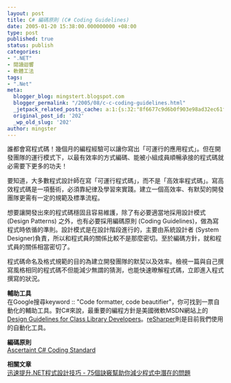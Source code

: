 ```yaml
---
layout: post
title: C# 編碼原則 (C# Coding Guidelines)
date: 2005-01-20 15:38:00.000000000 +08:00
type: post
published: true
status: publish
categories:
- ".NET"
- 閱讀迴響
- 軟體工法
tags:
- ".Net"
meta:
  blogger_blog: mingstert.blogspot.com
  blogger_permalink: "/2005/08/c-c-coding-guidelines.html"
  _jetpack_related_posts_cache: a:1:{s:32:"8f6677c9d6b0f903e98ad32ec61f8deb";a:2:{s:7:"expires";i:1455708809;s:7:"payload";a:3:{i:0;a:1:{s:2:"id";i:338;}i:1;a:1:{s:2:"id";i:142;}i:2;a:1:{s:2:"id";i:18;}}}}
  original_post_id: '202'
  _wp_old_slug: '202'
author: mingster
---
```

<p>誰都會寫程式碼！幾個月的編程經驗可以讓你寫出「可運行的應用程式」。但在開發團隊的運行模式下，以最有效率的方式編碼、能被小組成員順暢承接的程式碼就必需要下更多的功夫！</p>
<p>要知道，大多數程式設計師在寫「可運行程式碼」，而不是「高效率程式碼」。寫高效程式碼是一項藝術，必須靠紀律及學習來實踐。建立一個高效率、有默契的開發團隊更需有一定的規範及標準流程。</p>
<p>想要讓開發出來的程式碼穩固且容易維護，除了有必要適當地採用設計模式 (Design Patterns) 之外，也有必要採用編碼原則 (Coding Guidelines)，做為寫程式時依循的準則。設計模式是在設計階段進行的，主要由系統設計者 (System Designer)負責，所以和程式員的關係比較不是那麼密切。至於編碼方針，就和程式員的關係相當密切了。</p>
<p>程式碼命名及格式規範的目的為建立開發團隊的默契以及效率。檢視一篇與自己撰寫風格相同的程式碼不但能減少無謂的猜測，也能快速暸解程式碼，立即進入程式撰寫的狀況。<strong></strong></p>
<p><strong>輔助工具<br /></strong>在Google搜尋keyword :: "Code formatter, code beautifier"，你可找到一票自動化的輔助工具。對C#來說，最重要的編程方針是美國微軟MSDN網站上的<a href="http://msdn.microsoft.com/library/default.asp?url=/library/en-us/cpgenref/html/cpconnetframeworkdesignguidelines.asp" target="_new">Design Guidelines for Class Library Developers</a>。<a href="http://www.jetbrains.com/resharper/" target="_new">reSharper</a>則是目前我們使用的自動化工具。</p>
<p><strong>編碼原則<br /></strong><a href="http://www.mingster.com/public_htdocs/Ascertaint-CodingStandard.pdf" target="_new">Ascertaint C# Coding Standard</a></p>
<p><strong>相關文章</strong><br /><a href="http://mingstert.blogspot.com/2005/07/net-75.html">迅速提升.NET程式設計技巧 - 75個訣竅幫助你減少程式中潛在的問題</a></p>
